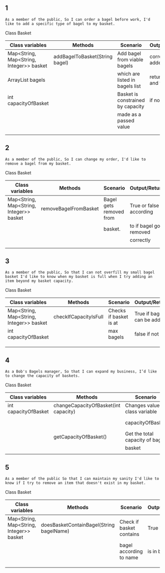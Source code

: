 


## 1
``
As a member of the public,
So I can order a bagel before work,
I'd like to add a specific type of bagel to my basket.
``

Class Basket

| Class variables                          | Methods                        | Scenario                          | Output/Return          |
|------------------------------------------|--------------------------------|-----------------------------------|------------------------|
| Map<String, Map<String, Integer>> basket | addBagelToBasket(String bagel) | Add bagel from viable bagels      | correctly added bagel  |
| ArrayList<String> bagels                 |                                | which are listed in bagels list   | returns true and false |
| int capacityOfBasket                     |                                | Basket is constrained by capacity | if not                 |
|                                          |                                | made as a passed value            |                        |
|                                          |                                |                                   |                        |
|                                          |                                |                                   |                        |



## 2
``
As a member of the public,
So I can change my order,
I'd like to remove a bagel from my basket.
``

Class Basket

| Class variables                          | Methods               | Scenario                | Output/Return           |
|------------------------------------------|-----------------------|-------------------------|-------------------------|
| Map<String, Map<String, Integer>> basket | removeBagelFromBasket | Bagel gets removed from | True or false according |
|                                          |                       | basket.                 | to if bagel got removed |
|                                          |                       |                         | correctly               |
|                                          |                       |                         |                         |
|                                          |                       |                         |                         |


## 3
``
As a member of the public,
So that I can not overfill my small bagel basket
I'd like to know when my basket is full when I try adding an item beyond my basket capacity.
``

Class Basket

| Class variables                          | Methods               | Scenario               | Output/Return              |
|------------------------------------------|-----------------------|------------------------|----------------------------|
| Map<String, Map<String, Integer>> basket | checkIfCapacityIsFull | Checks if basket is at | True if bagel can be added |
| int capacityOfBasket                     |                       | max bagels             | false if not               |
|                                          |                       |                        |                            |
|                                          |                       |                        |                            |
|                                          |                       |                        |                            |


## 4
``
As a Bob's Bagels manager,
So that I can expand my business,
I’d like to change the capacity of baskets.
``

Class Basket

| Class variables      | Methods                              | Scenario                        | Output/Return             |
|----------------------|--------------------------------------|---------------------------------|---------------------------|
| int capacityOfBasket | changeCapacityOfBasket(int capacity) | Changes value of class variable | True if capacity got      |
|                      |                                      | capacityOfBasket                | correctly changed.        |
|                      | getCapacityOfBasket()                | Get the total capacity of bagel | Gets int capacityOfBasket |
|                      |                                      | basket                          |                           |
|                      |                                      |                                 |                           |


## 5
``
As a member of the public
So that I can maintain my sanity
I'd like to know if I try to remove an item that doesn't exist in my basket.
``

Class Basket

| Class variables                          | Methods                                  | Scenario                 | Output/Return |
|------------------------------------------|------------------------------------------|--------------------------|---------------|
| Map<String, Map<String, Integer>> basket | doesBasketContainBagel(String bagelName) | Check if basket contains | True if bagel |
|                                          |                                          | bagel according to name  | is in basket  |
|                                          |                                          |                          |               |
|                                          |                                          |                          |               |
|                                          |                                          |                          |               |

